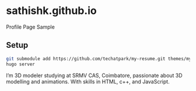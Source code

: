 # sathishk.github.io
Profile Page Sample

## Setup

```sh
git submodule add https://github.com/techatpark/my-resume.git themes/my-resume
hugo server
```
I’m 3D modeler studying at SRMV CAS, Coimbatore, passionate about 3D modelling and animations. With skills in HTML, c++, and JavaScript.
